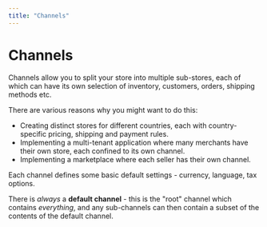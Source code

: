 ```yaml
---
title: "Channels"
---
```


# Channels

Channels allow you to split your store into multiple sub-stores, each of which can have its own selection of inventory, customers, orders, shipping methods etc.

There are various reasons why you might want to do this:

* Creating distinct stores for different countries, each with country-specific pricing, shipping and payment rules.
* Implementing a multi-tenant application where many merchants have their own store, each confined to its own channel.
* Implementing a marketplace where each seller has their own channel.

Each channel defines some basic default settings - currency, language, tax options.

There is _always_ a **default channel** - this is the "root" channel which contains _everything_, and any sub-channels can then contain a subset of the contents of the default channel.
  
